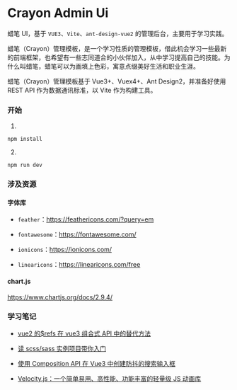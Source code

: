 # Crayon Admin Ui

蜡笔 UI，基于 `VUE3`、`Vite`、`ant-design-vue2` 的管理后台，主要用于学习实践。

蜡笔（Crayon）管理模板，是一个学习性质的管理模板，借此机会学习一些最新的前端框架，也希望有一些志同道合的小伙伴加入，从中学习提高自己的技能。为什么叫蜡笔，蜡笔可以为画填上色彩，寓意点缀美好生活和职业生涯。

蜡笔（Crayon）管理模板基于 Vue3+、Vuex4+、Ant Design2，并准备好使用 REST API 作为数据通讯标准，以 Vite 作为构建工具。

### 开始

1.

```
npm install
```

2.

```
npm run dev
```

### 涉及资源

#### 字体库

-   `feather`：https://feathericons.com/?query=em

-   `fontawesome`：https://fontawesome.com/

-   `ionicons`：https://ionicons.com/

-   `linearicons`：https://linearicons.com/free

#### chart.js

https://www.chartjs.org/docs/2.9.4/

### 学习笔记

-   [vue2 的$refs 在 vue3 组合式 API 中的替代方法](https://www.devpoint.cn/article/268.shtml)

-   [读 scss/sass 实例项目带你入门](https://www.devpoint.cn/article/267.shtml)

-   [使用 Composition API 在 Vue3 中创建防抖的搜索输入框](https://www.devpoint.cn/article/265.shtml)

-   [Velocity.js：一个简单易用、高性能、功能丰富的轻量级 JS 动画库](https://www.devpoint.cn/article/263.shtml)
